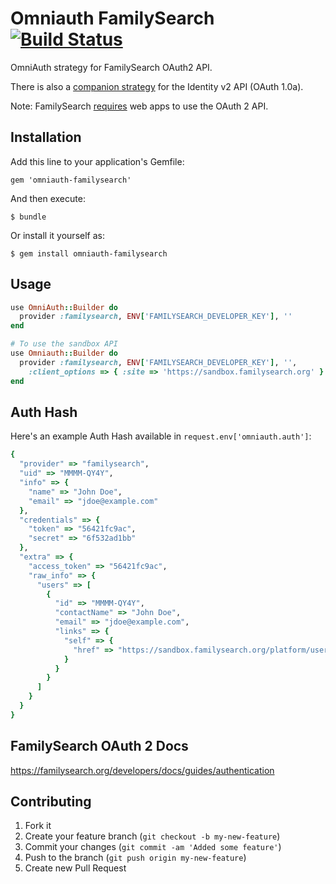 # Omniauth FamilySearch [![Build Status](https://travis-ci.org/xrkhill/omniauth-familysearch.svg?branch=master)](https://travis-ci.org/xrkhill/omniauth-familysearch)

OmniAuth strategy for FamilySearch OAuth2 API.

There is also a [companion strategy](https://github.com/xrkhill/omniauth-familysearch-identity) for the Identity v2 API (OAuth 1.0a).

Note: FamilySearch [requires](https://familysearch.org/developers/docs/guides/authentication) web apps to use the OAuth 2 API.

## Installation

Add this line to your application's Gemfile:

    gem 'omniauth-familysearch'

And then execute:

    $ bundle

Or install it yourself as:

    $ gem install omniauth-familysearch

## Usage

```ruby
use OmniAuth::Builder do
  provider :familysearch, ENV['FAMILYSEARCH_DEVELOPER_KEY'], ''
end

# To use the sandbox API
use Omniauth::Builder do
  provider :familysearch, ENV['FAMILYSEARCH_DEVELOPER_KEY'], '',
    :client_options => { :site => 'https://sandbox.familysearch.org' }
end
```

## Auth Hash

Here's an example Auth Hash available in `request.env['omniauth.auth']`:

```ruby
{
  "provider" => "familysearch",
  "uid" => "MMMM-QY4Y",
  "info" => {
    "name" => "John Doe",
    "email" => "jdoe@example.com"
  },
  "credentials" => {
    "token" => "56421fc9ac",
    "secret" => "6f532ad1bb"
  },
  "extra" => {
    "access_token" => "56421fc9ac",
    "raw_info" => {
      "users" => [
        {
          "id" => "MMMM-QY4Y",
          "contactName" => "John Doe",
          "email" => "jdoe@example.com",
          "links" => {
            "self" => {
              "href" => "https://sandbox.familysearch.org/platform/users/current?access_token=abc123"
            }
          }
        }
      ]
    }
  }
}
```

## FamilySearch OAuth 2 Docs

https://familysearch.org/developers/docs/guides/authentication

## Contributing

1. Fork it
2. Create your feature branch (`git checkout -b my-new-feature`)
3. Commit your changes (`git commit -am 'Added some feature'`)
4. Push to the branch (`git push origin my-new-feature`)
5. Create new Pull Request
